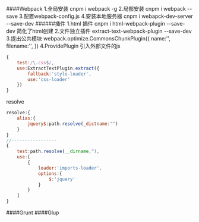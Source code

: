 ####Webpack
1.全局安装 cnpm i webpack -g
2.局部安装 cnpm i webpack --save
3.配置webpack-config.js
4.安装本地服务器 cnpm i webapck-dev-server --save-dev
######插件 
1.html 插件 cnpm i html-webpack-plugin --save-dev 简化了html创建
2.文件独立插件 extract-text-webpack-plugin --save-dev
3.提出公共模块 webpack.optimize.CommonsChunkPlugin({
    name:'',
    filename:'',
})
4.ProvidePlugin 引入外部文件的js
```js
{
    test:/\.css$/,
    use:ExtractTextPlugin.extract({
        fallback:'style-loader',
        use:'css-loader'
    })
}
```
resolve 
```js
resolve:{
    alias:{
        jquery$:path.resolve(_dictname:"")  
    }
}
//-----------------
{
    test:path.resolve(__dirname,"),
    use:[
        {
            loader:'imports-loader',
            options:{
                $:'jquery'
            }
        }
    ]
}
```
####Grunt
####Glup
